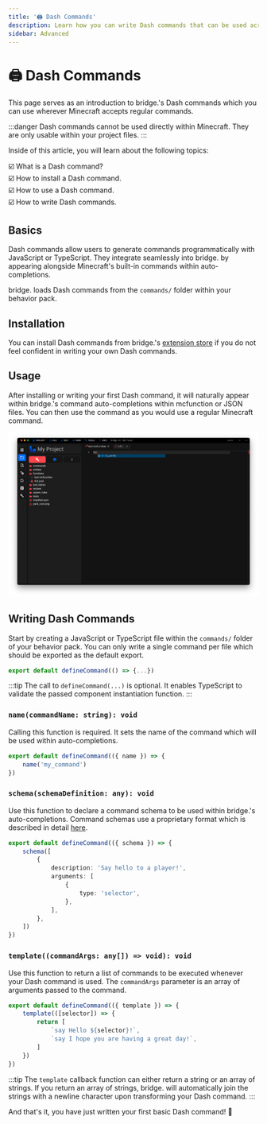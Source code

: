 ```yaml
---
title: '🖨 Dash Commands'
description: Learn how you can write Dash commands that can be used across your project!
sidebar: Advanced
---
```


# 🖨 Dash Commands

This page serves as an introduction to bridge.'s Dash commands which you can use wherever Minecraft accepts regular commands.

:::danger
Dash commands cannot be used directly within Minecraft. They are only usable within your project files.
:::

Inside of this article, you will learn about the following topics:

:ballot_box_with_check: What is a Dash command?<br/>
:ballot_box_with_check: How to install a Dash command.<br/>
:ballot_box_with_check: How to use a Dash command.<br/>
:ballot_box_with_check: How to write Dash commands.<br/>

## Basics

Dash commands allow users to generate commands programmatically with JavaScript or TypeScript. They integrate seamlessly into bridge. by appearing alongside Minecraft's built-in commands within auto-completions.

bridge. loads Dash commands from the `commands/` folder within your behavior pack.

## Installation

You can install Dash commands from bridge.'s [extension store](/extensions/#installing-extensions) if you do not feel confident in writing your own Dash commands.

## Usage

After installing or writing your first Dash command, it will naturally appear within bridge.'s command auto-completions within mcfunction or JSON files. You can then use the command as you would use a regular Minecraft command.

![Screenshot of a Dash command being used within bridge.](./command-usage.png)

## Writing Dash Commands

Start by creating a JavaScript or TypeScript file within the `commands/` folder of your behavior pack. You can only write a single command per file which should be exported as the default export.

```ts
export default defineCommand(() => {...})
```

:::tip
The call to `defineCommand(...)` is optional. It enables TypeScript to validate the passed component instantiation function.
:::

### `name(commandName: string): void`

Calling this function is required. It sets the name of the command which will be used within auto-completions.

```ts
export default defineCommand(({ name }) => {
	name('my_command')
})
```

### `schema(schemaDefinition: any): void`

Use this function to declare a command schema to be used within bridge.'s auto-completions. Command schemas use a proprietary format which is described in detail [here](/extensions/json/command-schema).

```ts
export default defineCommand(({ schema }) => {
	schema([
		{
			description: 'Say hello to a player!',
			arguments: [
				{
					type: 'selector',
				},
			],
		},
	])
})
```

### `template((commandArgs: any[]) => void): void`

Use this function to return a list of commands to be executed whenever your Dash command is used. The `commandArgs` parameter is an array of arguments passed to the command.

```ts
export default defineCommand(({ template }) => {
	template(([selector]) => {
		return [
			`say Hello ${selector}!`,
			`say I hope you are having a great day!`,
		]
	})
})
```

:::tip
The `template` callback function can either return a string or an array of strings. If you return an array of strings, bridge. will automatically join the strings with a newline character upon transforming your Dash command.
:::

And that's it, you have just written your first basic Dash command! :tada:
